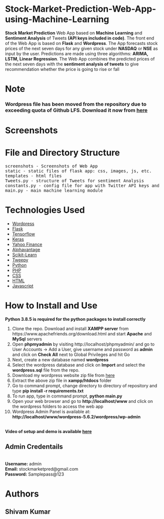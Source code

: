 # Stock-Market-Prediction-Web-App-using-Machine-Learning
**Stock Market Prediction** Web App based on **Machine Learning** and **Sentiment Analysis** of Tweets **(API keys included in code)**. The front end of the Web App is based on **Flask** and **Wordpress**. The App forecasts stock prices of the next seven days for any given stock under **NASDAQ** or **NSE** as input by the user. Predictions are made using three algorithms: **ARIMA, LSTM, Linear Regression**. The Web App combines the predicted prices of the next seven days with the **sentiment analysis of tweets** to give recommendation whether the price is going to rise or fall

# Note
### Wordpress file has been moved from the repository due to exceeding quota of Github LFS. Download it now from <a href="https://drive.google.com/file/d/1q1kdNBQyQTIIq9OuMuYBUgD3fni-oJQp/view?usp=sharing">here</a>

# Screenshots

# File and Directory Structure
<pre>
screenshots - Screenshots of Web App
static - static files of flask app: css, images, js, etc.
templates - html files
Tweets.py - structure of Tweets for sentiment Analysis
constants.py - config file for app with Twitter API keys and other details
main.py - main machine learning module
</pre>

# Technologies Used
<ul>
<a href="https://wordpress.org/"><li>Wordpress</a></li>
<a href="https://flask.palletsprojects.com/"><li>Flask</a></li>
<a href="https://www.tensorflow.org/"><li>Tensorflow</a></li>
<a href="https://keras.io/"><li>Keras</a></li>
<a href="https://pypi.org/project/yfinance/"><li>Yahoo Finance</a></li>
<a href="https://www.alphavantage.co/"><li>Alphavantage</a></li>
<a href="https://scikit-learn.org/"><li>Scikit-Learn</a></li>
<a href="https://www.tweepy.org/"><li>Tweepy</a></li>
<a href="https://www.python.org/"><li>Python</a></li>
<a href="https://www.php.net/"><li>PHP</a></li>
<a href="https://www.w3.org/Style/CSS/Overview.en.html"><li>CSS</a></li>
<a href="https://www.w3.org/TR/html52/"><li>HTML</a></li>
<a href="https://www.javascript.com/"><li>Javascript</a></li>
</ul>

# How to Install and Use
<b>Python 3.8.5 is required for the python packages to install correctly</b><br>
<ol>
<li>Clone the repo. Download and install <b>XAMPP server</b> from https://www.apachefriends.org/download.html and start <b>Apache</b> and <b>MySql</b> servers</li>
<li>Open <b>phpmyadmin</b> by visiting http://localhost/phpmyadmin/ and go to User Accounts -> Add a User, give username and password as <b>admin</b> and click on <b>Check All</b> next to Global Privileges and hit Go</li>
<li>Next, create a new database named <b>wordpress</b></li>
<li>Select the wordpress database and click on <b>Import</b> and select the <b>wordpress.sql</b> file from the repo.</li> 
<li>Download my wordpress website zip file from <a href="https://drive.google.com/file/d/1q1kdNBQyQTIIq9OuMuYBUgD3fni-oJQp/view?usp=sharing">here</a>
<li>Extract the above zip file in <b>xampp/htdocs</b> folder</li>
<li>Go to command prompt, change directory to directory of repository and type <b>pip install -r requirements.txt</b></li>
<li>To run app, type in command prompt, <b>python main.py</b></li>
<li>Open your web browser and go to <b>http://localhost/www</b> and click on the wordpress folders to access the web app</li>
<li>Wordpress Admin Panel is available at: <b>http://localhost/www/wordpress-5.6.2/wordpress/wp-admin</b></li>
</ol>
<br>
<b> Video of setup and demo is available <a href="https://drive.google.com/file/d/1iP5RqdlREx_YbP-5RZqo7fB1rElQ2igi/view?usp=sharing">here</a></b>
<br>
<h2> Admin Credentails </h2><br>
<b>Username:</b> admin
<br>
<b>Email:</b> stockmarketpred@gmail.com
<br>
<b>Password:</b> Samplepass@123

# Authors
## Shivam Kumar

